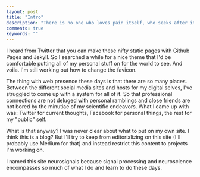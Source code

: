 ```yaml
---
layout: post
title: "Intro"
description: "There is no one who loves pain itself, who seeks after it and wants to have it, simply because it is pain..."
comments: true
keywords: ""
---
```


I heard from Twitter that you can make these nifty static pages with Github Pages and Jekyll. So I searched a while for a nice theme that I'd be comfortable putting all of my personal stuff on for the world to see. And voila. I'm still working out how to change the favicon.

The thing with web presence these days is that there are so many places. Between the different social media sites and hosts for my digital selves, I've struggled to come up with a system for all of it. So that professional connections are not deluged with personal ramblings and close friends are not bored by the minutiae of my scientific endeavors. What I came up with was: Twitter for current thoughts, Facebook for personal things, the rest for my "public" self.

What is that anyway? I was never clear about what to put on my own site. I think this is a blog? But I'll try to keep from editorializing on this site (I'll probably use Medium for that) and instead restrict this content to projects I'm working on.

I named this site neurosignals because signal processing and neuroscience encompasses so much of what I do and learn to do these days.
